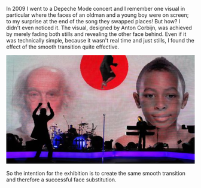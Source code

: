 In 2009 I went to a Depeche Mode concert and I remember one visual in particular where the faces of an oldman and a young boy were on screen; to my surprise at the end of the song they swapped places! But how? I didn't even noticed it. The visual, designed by Anton Corbijn, was achieved by merely fading both stills and revealing the other face behind. Even if it was technically simple, because it wasn't real time and just stills, I found the effect of the smooth transition quite effective.

![Face tracking](../project_images/anton_corbijn.jpg?raw=true "Face tracking")

So the intention for the exhibition is to create the same smooth transition  and therefore a successful face substitution. 
